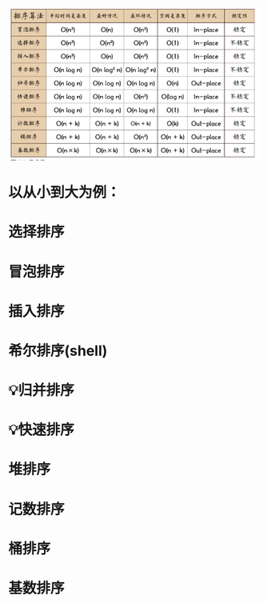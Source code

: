 

![image-20220512214822652](images/image-20220512214822652.png)

# 以从小到大为例：



# 选择排序







# 冒泡排序







# 插入排序







# 希尔排序(shell)







# 💡归并排序







# 💡快速排序









# 堆排序





# 记数排序





# 桶排序







# 基数排序
